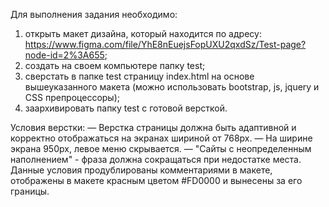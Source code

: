Для выполнения задания необходимо:

1. открыть макет дизайна, который находится по адресу: https://www.figma.com/file/YhE8nEuejsFopUXU2qxdSz/Test-page?node-id=2%3A655;
2. создать на своем компьютере папку test;
3. cверстать в папке test страницу index.html на основе вышеуказанного макета (можно использовать bootstrap, js, jquery и CSS препроцессоры);
4. заархивировать папку test с готовой версткой.

Условия верстки:
— Верстка страницы должна быть адаптивной и корректно отображаться на экранах шириной от 768px.
— На ширине экрана 950px, левое меню скрывается.
— "Сайты с неопределенным наполнением" - фраза должна сокращаться при недостатке места.
Данные условия продублированы комментариями в макете, отображены в макете красным цветом #FD0000 и вынесены за его границы.
